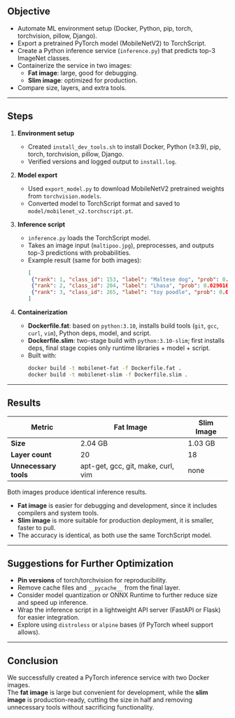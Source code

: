 
## Objective
- Automate ML environment setup (Docker, Python, pip, torch, torchvision, pillow, Django).  
- Export a pretrained PyTorch model (MobileNetV2) to TorchScript.  
- Create a Python inference service (`inference.py`) that predicts top-3 ImageNet classes.  
- Containerize the service in two images:
  - **Fat image**: large, good for debugging.  
  - **Slim image**: optimized for production.  
- Compare size, layers, and extra tools.

---

## Steps 

1. **Environment setup**  
   - Created `install_dev_tools.sh` to install Docker, Python (≥3.9), pip, torch, torchvision, pillow, Django.  
   - Verified versions and logged output to `install.log`.

2. **Model export**  
   - Used `export_model.py` to download MobileNetV2 pretrained weights from `torchvision.models`.  
   - Converted model to TorchScript format and saved to `model/mobilenet_v2.torchscript.pt`.

3. **Inference script**  
   - `inference.py` loads the TorchScript model.  
   - Takes an image input (`maltipoo.jpg`), preprocesses, and outputs top-3 predictions with probabilities.  
   - Example result (same for both images):  
     ```json
     [
      {"rank": 1, "class_id": 153, "label": "Maltese dog", "prob": 0.44237685203552246},
      {"rank": 2, "class_id": 204, "label": "Lhasa", "prob": 0.029016569256782532},
      {"rank": 3, "class_id": 265, "label": "toy poodle", "prob": 0.020915253087878227}
     ]
     ```

4. **Containerization**  
   - **Dockerfile.fat**: based on `python:3.10`, installs build tools (`git`, `gcc`, `curl`, `vim`), Python deps, model, and script.  
   - **Dockerfile.slim**: two-stage build with `python:3.10-slim`; first installs deps, final stage copies only runtime libraries + model + script.  
   - Built with:
     ```bash
     docker build -t mobilenet-fat -f Dockerfile.fat .
     docker build -t mobilenet-slim -f Dockerfile.slim .
     ```

---

## Results

| Metric              | Fat Image         | Slim Image       |
|----------------------|------------------|------------------|
| **Size**            | 2.04 GB          | 1.03 GB          |
| **Layer count**     | 20               | 18               |
| **Unnecessary tools** | apt-get, gcc, git, make, curl, vim | none |

Both images produce identical inference results.

- **Fat image** is easier for debugging and development, since it includes compilers and system tools.  
- **Slim image** is more suitable for production deployment, it is smaller, faster to pull.  
- The accuracy is identical, as both use the same TorchScript model.  

---

## Suggestions for Further Optimization

- **Pin versions** of torch/torchvision for reproducibility.  
- Remove cache files and `__pycache__` from the final layer.  
- Consider model quantization or ONNX Runtime to further reduce size and speed up inference.  
- Wrap the inference script in a lightweight API server (FastAPI or Flask) for easier integration.  
- Explore using `distroless` or `alpine` bases (if PyTorch wheel support allows).  

---

## Conclusion
We successfully created a PyTorch inference service with two Docker images.  
The **fat image** is large but convenient for development, while the **slim image** is production-ready, cutting the size in half and removing unnecessary tools without sacrificing functionality.


